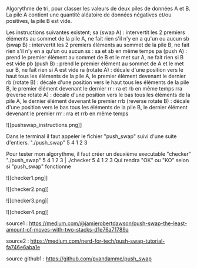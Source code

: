 Algorythme de tri, pour classer les valeurs de deux piles de données A et B.
La pile A contient une quantité aléatoire de données négatives et/ou positives, la pile B est vide.

Les instructions suivantes existent;
    sa (swap A) : intervertit les 2 premiers éléments au sommet de la pile A, ne fait rien s'il n'y en a qu'un ou aucun
    sb (swap B) : intervertit les 2 premiers éléments au sommet de la pile B, ne fait rien s'il n'y en a qu'un ou aucun
    ss : sa et sb en même temps
    pa (push A) : prend le premier élément au sommet de B et le met sur A, ne fait rien si B est vide
    pb (push B) : prend le premier élément au sommet de A et le met sur B, ne fait rien si A est vide
    ra (rotate A) : décale d'une position vers le haut tous les éléments de la pile A, le premier élément devenant le dernier
    rb (rotate B) : décale d'une position vers le haut tous les éléments de la pile B, le premier élément devenant le dernier
    rr : ra et rb en même temps
    rra (reverse rotate A) : décale d'une position vers le bas tous les éléments de la pile A, le dernier élément devenant le premier
    rrb (reverse rotate B) : décale d'une position vers le bas tous les éléments de la pile B, le dernier élément devenant le premier
    rrr : rra et rrb en même temps

![[pushswap_instructions.png]]

Dans le terminal il faut appeler le fichier "push_swap" suivi d'une suite d'entiers.
"./push_swap" 5 4 1 2 3

Pour tester mon algorythme, il faut créer un deuxième executable "checker"
"./push_swap" 5 4 1 2 3 | ./checker 5 4 1 2 3
Qui rendra "OK" ou "KO" selon si "push_swap" fonctionne

![[checker1.png]]

![[checker2.png]]

![[checker3.png]]

![[checker4.png]]

source1 : https://medium.com/@jamierobertdawson/push-swap-the-least-amount-of-moves-with-two-stacks-d1e76a71789a

source2 : https://medium.com/nerd-for-tech/push-swap-tutorial-fa746e6aba1e

source github1 : https://github.com/pvandamme/push_swap